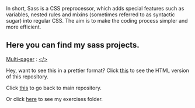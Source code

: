 In short, Sass is a CSS preprocessor, which adds special features such as variables, nested rules and mixins (sometimes referred to as syntactic sugar) into regular CSS. The aim is to make the coding process simpler and more efficient.


## Here you can find my sass projects.

[Multi-pager](https://scenoxmans.github.io/learning-markup/exercises/3.sass/multi-pager/) : [</>](https://github.com/scenoxmans/learning-markup/blob/master/exercises/3.sass/multi-pager/index.html)


Hey, want to see this in a prettier format? Click [this](https://scenoxmans.github.io/learning-markup/) to see the HTML version of this repository.

Click [this](https://github.com/scenoxmans/learning-markup) to go back to main repository.

Or click [here](https://github.com/scenoxmans/learning-markup/tree/master/exercises) to see my exercises folder.


